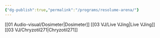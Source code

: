 ```yaml
---
{"dg-publish":true,"permalink":"/programs/resolume-arena/"}
---
```


[[01   Audio-visual/Dosimeter\|Dosimeter]]
[[03   VJ/Live VJing\|Live VJing]]
[[03   VJ/Chryzotil271\|Chryzotil271]]
